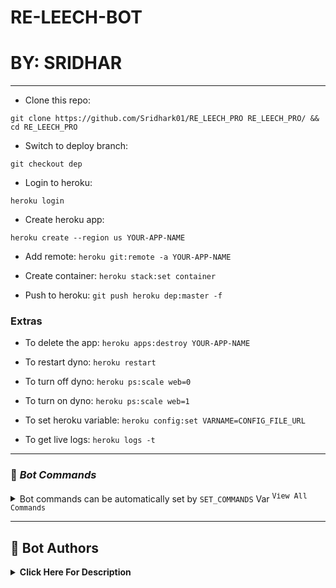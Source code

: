 # RE-LEECH-BOT
#             BY: SRIDHAR


---
-  Clone this repo:
```
git clone https://github.com/Sridhark01/RE_LEECH_PRO RE_LEECH_PRO/ && cd RE_LEECH_PRO
```
 
- Switch to deploy branch:
```
git checkout dep
```

- Login to heroku:
```
heroku login
```

- Create heroku app:
```
heroku create --region us YOUR-APP-NAME
```

- Add remote: ```heroku git:remote -a YOUR-APP-NAME```

- Create container: ```heroku stack:set container```

- Push to heroku: ```git push heroku dep:master -f```


### Extras

- To delete the app: ```heroku apps:destroy YOUR-APP-NAME```

- To restart dyno: ```heroku restart```

- To turn off dyno: ```heroku ps:scale web=0```

- To turn on dyno: ```heroku ps:scale web=1```

- To set heroku variable: ```heroku config:set VARNAME=CONFIG_FILE_URL```

- To get live logs: ```heroku logs -t```
    
------

### 🤖 ***Bot Commands***

<details>
  <summary>Bot commands can be automatically set by <code>SET_COMMANDS</code> Var <sup><kbd>View All Commands</kbd></sup></summary>

```
mirror - or /m Mirror
qbmirror - or /qm Mirror torrent using qBittorrent
leech - or /l Leech
qbleech - or /ql Leech torrent using qBittorrent
clone - Copy file/folder to Drive
count - Count file/folder from Drive
ytdl - or /y Mirror yt-dlp supported link
ytdlleech - or /yl Leech through yt-dlp supported link
usetting - User settings
bsetting - Bot settings
status - Get Mirror Status message
btsel - Select files from torrent
rss - Rss menu
list - Search files in Drive
search - Search for torrents with API
cancel - Cancel a task
cancelall - Cancel all tasks
del - Delete file/folder from Drive
log - Get the Bot Log
shell - Run commands in Shell
restart - Restart the Bot
stats - Bot Usage Stats
ping - Ping the Bot
help - All cmds with description
```

</details>



    
-----

## 🏅 **Bot Authors**
<details>
    <summary><b>Click Here For Description</b></summary>

|<img width="80" src="https://avatars.githubusercontent.com/u/105407900">|<img width="80" src="https://avatars.githubusercontent.com/u/113664541">|<img width="80" src="https://avatars.githubusercontent.com/u/84721324">|
|:---:|:---:|:---:|
|[`SilentDemonSD`](https://github.com/SilentDemonSD)|[`CodeWithWeeb`](https://github.com/weebzone)|[`Maverick`](https://github.com/MajnuRangeela)|
|Author and DDL, UI Design, More Customs..|Author and Wraps Up Features|Co-Author & Bug Tester|

</details>

